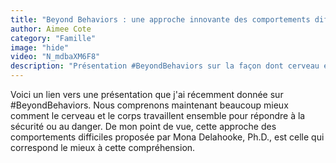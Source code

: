 ```yaml
---
title: "Beyond Behaviors : une approche innovante des comportements difficiles"
author: Aimee Cote
category: "Famille"
image: "hide"
video: "N_mdbaXM6F8"
description: "Présentation #BeyondBehaviors sur la façon dont cerveau et corps réagissent à la sécurité ou au danger, offrant un regard neuf sur les comportements difficiles."
---
```

Voici un lien vers une présentation que j'ai récemment donnée sur #BeyondBehaviors. Nous comprenons maintenant beaucoup mieux comment le cerveau et le corps travaillent ensemble pour répondre à la sécurité ou au danger. De mon point de vue, cette approche des comportements difficiles proposée par Mona Delahooke, Ph.D., est celle qui correspond le mieux à cette compréhension.
